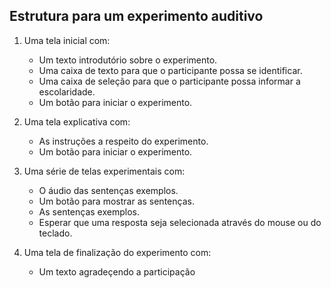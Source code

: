 ## Estrutura para um experimento auditivo

1.	Uma tela inicial com:
    -	Um texto introdutório sobre o experimento.
    -	Uma caixa de texto para que o participante possa se identificar.
    - Uma caixa de seleção para que o participante possa informar a escolaridade.
    -	Um botão para iniciar o experimento.
    
2.	Uma tela explicativa com:
    - As instruções a respeito do experimento.
    -	Um botão para iniciar o experimento.
    
3.	Uma série de telas experimentais com:
    -	O áudio das sentenças exemplos.
    -	Um botão para mostrar as sentenças.
    -	As sentenças exemplos.
    -	Esperar que uma resposta seja selecionada através do mouse ou do teclado.
    
4.	Uma tela de finalização do experimento com:
    - Um texto agradeçendo a participação
